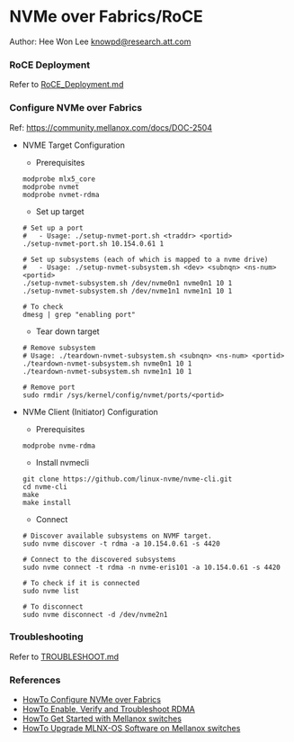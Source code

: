 # NVMe over Fabrics/RoCE
Author: Hee Won Lee <knowpd@research.att.com>

### RoCE Deployment
Refer to [RoCE_Deployment.md](./RoCE_Deployment.md)

### Configure NVMe over Fabrics
Ref: <https://community.mellanox.com/docs/DOC-2504>

- NVME Target Configuration
   * Prerequisites
   ```
   modprobe mlx5_core
   modprobe nvmet
   modprobe nvmet-rdma
   ```

   * Set up target
   ```
   # Set up a port
   #   - Usage: ./setup-nvmet-port.sh <traddr> <portid>
   ./setup-nvmet-port.sh 10.154.0.61 1

   # Set up subsystems (each of which is mapped to a nvme drive)
   #   - Usage: ./setup-nvmet-subsystem.sh <dev> <subnqn> <ns-num> <portid>
   ./setup-nvmet-subsystem.sh /dev/nvme0n1 nvme0n1 10 1
   ./setup-nvmet-subsystem.sh /dev/nvme1n1 nvme1n1 10 1

   # To check
   dmesg | grep "enabling port"
   ```
  
   * Tear down target
   ```
   # Remove subsystem
   # Usage: ./teardown-nvmet-subsystem.sh <subnqn> <ns-num> <portid>
   ./teardown-nvmet-subsystem.sh nvme0n1 10 1
   ./teardown-nvmet-subsystem.sh nvme1n1 10 1

   # Remove port
   sudo rmdir /sys/kernel/config/nvmet/ports/<portid>
   ```

- NVMe Client (Initiator) Configuration
   * Prerequisites  
   ```
   modprobe nvme-rdma
   ```

   * Install nvmecli
   ```
   git clone https://github.com/linux-nvme/nvme-cli.git
   cd nvme-cli
   make
   make install
   ```

   * Connect
   ```
   # Discover available subsystems on NVMF target.
   sudo nvme discover -t rdma -a 10.154.0.61 -s 4420
   
   # Connect to the discovered subsystems
   sudo nvme connect -t rdma -n nvme-eris101 -a 10.154.0.61 -s 4420
   
   # To check if it is connected
   sudo nvme list
   
   # To disconnect
   sudo nvme disconnect -d /dev/nvme2n1
   ```

### Troubleshooting
Refer to [TROUBLESHOOT.md](./TROUBLESHOOT.md)

### References
- [HowTo Configure NVMe over Fabrics](https://community.mellanox.com/docs/DOC-2504)  
- [HowTo Enable, Verify and Troubleshoot RDMA](https://community.mellanox.com/docs/DOC-2086)
- [HowTo Get Started with Mellanox switches](https://community.mellanox.com/docs/DOC-2172)
- [HowTo Upgrade MLNX-OS Software on Mellanox switches](https://community.mellanox.com/docs/DOC-1448)
